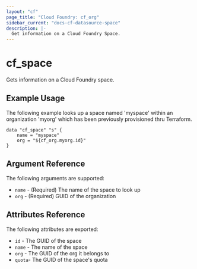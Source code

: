 ```yaml
---
layout: "cf"
page_title: "Cloud Foundry: cf_org"
sidebar_current: "docs-cf-datasource-space"
description: |-
  Get information on a Cloud Foundry Space.
---
```


# cf\_space

Gets information on a Cloud Foundry space.

## Example Usage

The following example looks up a space named 'myspace' within an organization 'myorg' which has been previously provisioned thru Terraform. 

```
data "cf_space" "s" {
    name = "myspace"
    org = "${cf_org.myorg.id}"    
}
```

## Argument Reference

The following arguments are supported:

* `name` - (Required) The name of the space to look up
* `org` - (Required) GUID of the organization 

## Attributes Reference

The following attributes are exported:

* `id` - The GUID of the space
* `name` - The name of the space 
* `org` - The GUID of the org it belongs to
* `quota`- The GUID of the space's quota

